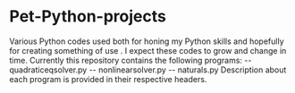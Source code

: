 # Pet-Python-projects
Various Python codes used both for honing my Python skills and hopefully for creating something of use . 
I expect these codes to grow and change in time. 
Currently this repository contains the following programs: 
-- quadraticeqsolver.py
-- nonlinearsolver.py 
-- naturals.py 
Description about each program is provided in their respective headers. 
